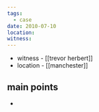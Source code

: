 ```yaml
---
tags:
  - case
date: 2010-07-10
location: 
witness:
---
```

- witness - [[trevor herbert]]
- location - [[manchester]]
## main points
- 